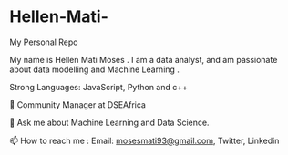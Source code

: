 # Hellen-Mati-
My Personal Repo

My name is Hellen Mati Moses  . I am a  data analyst, and am  passionate about data modelling and Machine Learning  . 

Strong Languages: JavaScript, Python and c++

🔭 Community Manager at DSEAfrica
 

💬 Ask me about Machine Learning and Data Science.

📫 How to reach me : Email: mosesmati93@gmail.com, Twitter, Linkedin 

